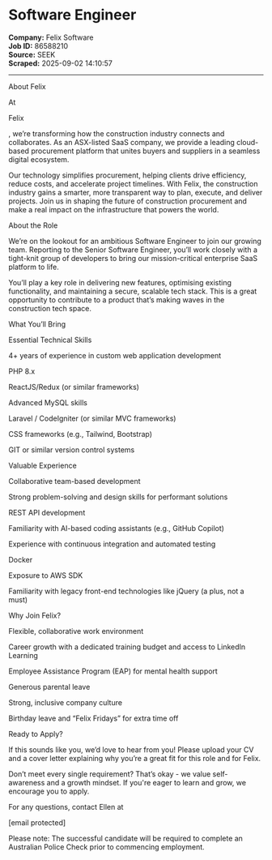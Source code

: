 # Software Engineer

**Company:** Felix Software  
**Job ID:** 86588210  
**Source:** SEEK  
**Scraped:** 2025-09-02 14:10:57

---

About Felix

At

Felix

, we’re transforming how the construction industry connects and collaborates. As an ASX-listed SaaS company, we provide a leading cloud-based procurement platform that unites buyers and suppliers in a seamless digital ecosystem.

Our technology simplifies procurement, helping clients drive efficiency, reduce costs, and accelerate project timelines. With Felix, the construction industry gains a smarter, more transparent way to plan, execute, and deliver projects. Join us in shaping the future of construction procurement and make a real impact on the infrastructure that powers the world.

About the Role

We’re on the lookout for an ambitious Software Engineer to join our growing team. Reporting to the Senior Software Engineer, you’ll work closely with a tight-knit group of developers to bring our mission-critical enterprise SaaS platform to life.

You’ll play a key role in delivering new features, optimising existing functionality, and maintaining a secure, scalable tech stack. This is a great opportunity to contribute to a product that’s making waves in the construction tech space.

What You’ll Bring

Essential Technical Skills

4+ years of experience in custom web application development

PHP 8.x

ReactJS/Redux (or similar frameworks)

Advanced MySQL skills

Laravel / CodeIgniter (or similar MVC frameworks)

CSS frameworks (e.g., Tailwind, Bootstrap)

GIT or similar version control systems

Valuable Experience

Collaborative team-based development

Strong problem-solving and design skills for performant solutions

REST API development

Familiarity with AI-based coding assistants (e.g., GitHub Copilot)

Experience with continuous integration and automated testing

Docker

Exposure to AWS SDK

Familiarity with legacy front-end technologies like jQuery (a plus, not a must)

Why Join Felix?

Flexible, collaborative work environment

Career growth with a dedicated training budget and access to LinkedIn Learning

Employee Assistance Program (EAP) for mental health support

Generous parental leave

Strong, inclusive company culture

Birthday leave and “Felix Fridays” for extra time off

Ready to Apply?

If this sounds like you, we’d love to hear from you! Please upload your CV and a cover letter explaining why you’re a great fit for this role and for Felix.

Don’t meet every single requirement? That’s okay - we value self-awareness and a growth mindset. If you're eager to learn and grow, we encourage you to apply.

For any questions, contact Ellen at

[email protected]

Please note: The successful candidate will be required to complete an Australian Police Check prior to commencing employment.
